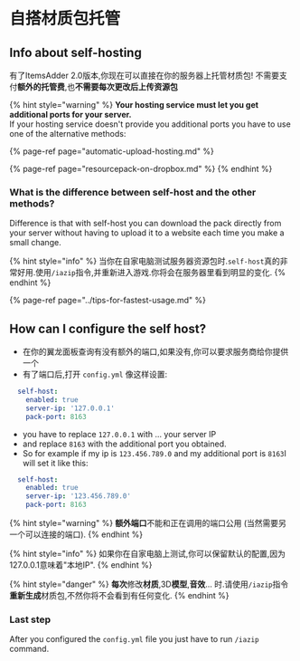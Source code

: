 # 自搭材质包托管

## Info about self-hosting

有了ItemsAdder 2.0版本,你现在可以直接在你的服务器上托管材质包! 不需要支付**额外的托管费**,也**不需要每次更改后上传资源包**

{% hint style="warning" %}
**Your hosting service must let you get additional ports for your server.**  
If your hosting service doesn't provide you additional ports you have to use one of the alternative methods:

{% page-ref page="automatic-upload-hosting.md" %}

{% page-ref page="resourcepack-on-dropbox.md" %}
{% endhint %}

### What is the difference between self-host and the other methods?

Difference is that with self-host you can download the pack directly from your server without having to upload it to a website each time you make a small change.

{% hint style="info" %}
当你在自家电脑测试服务器资源包时.`self-host`真的非常好用.使用`/iazip`指令,并重新进入游戏.你将会在服务器里看到明显的变化.
{% endhint %}

{% page-ref page="../tips-for-fastest-usage.md" %}

## How can I configure the self host?

* 在你的翼龙面板查询有没有额外的端口,如果没有,你可以要求服务商给你提供一个
* 有了端口后,打开 `config.yml` 像这样设置:

```yaml
  self-host:
    enabled: true
    server-ip: '127.0.0.1'
    pack-port: 8163
```

* you have to replace `127.0.0.1` with ... your server IP
* and replace `8163` with the additional port you obtained.
* So for example if my ip is `123.456.789.0` and my additional port is `8163`I will set it like this:

```yaml
  self-host:
    enabled: true
    server-ip: '123.456.789.0'
    pack-port: 8163
```

{% hint style="warning" %}
**额外端口**不能和正在调用的端口公用 \(当然需要另一个可以连接的端口\).
{% endhint %}

{% hint style="info" %}
如果你在自家电脑上测试,你可以保留默认的配置,因为127.0.0.1意味着"本地IP".
{% endhint %}

{% hint style="danger" %}
**每次**修改**材质**,3D**模型**,**音效**... 时.请使用`/iazip`指令**重新生成**材质包,不然你将不会看到有任何变化.
{% endhint %}

### Last step

After you configured the `config.yml` file you just have to run `/iazip` command.

